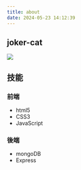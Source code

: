 ```yaml
---
title: about
date: 2024-05-23 14:12:39
---
```


## joker-cat

![](https://avatars.githubusercontent.com/u/67618773?v=4)

## 技能

### 前端
- html5
- CSS3
- JavaScript

### 後端
- mongoDB
- Express
